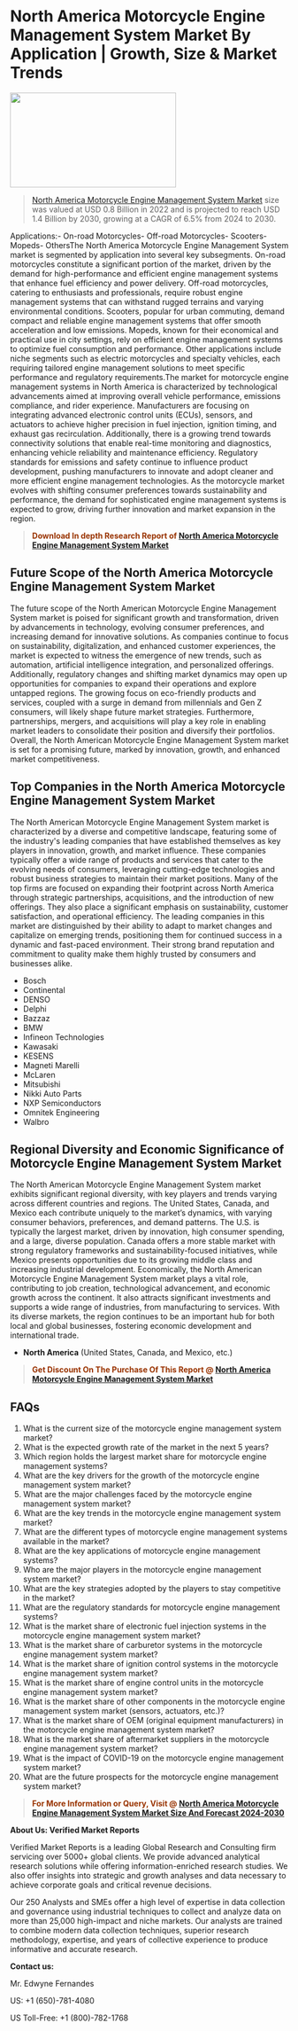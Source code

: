 <p><h1>North America Motorcycle Engine Management System Market By Application | Growth, Size & Market Trends</h1><p><img class="aligncenter size-medium wp-image-105565" src="https://ffe5etoiles.com/wp-content/uploads/2025/01/MST7-300x171.png" alt="" width="300" height="171" /></p><blockquote><p><a href="https://www.verifiedmarketreports.com/download-sample/?rid=589744&utm_source=Github-NA&utm_medium=377" target="_blank">North America Motorcycle Engine Management System Market</a> size was valued at USD 0.8 Billion in 2022 and is projected to reach USD 1.4 Billion by 2030, growing at a CAGR of 6.5% from 2024 to 2030.</p></blockquote>Applications:- On-road Motorcycles- Off-road Motorcycles- Scooters- Mopeds- OthersThe North America Motorcycle Engine Management System market is segmented by application into several key subsegments. On-road motorcycles constitute a significant portion of the market, driven by the demand for high-performance and efficient engine management systems that enhance fuel efficiency and power delivery. Off-road motorcycles, catering to enthusiasts and professionals, require robust engine management systems that can withstand rugged terrains and varying environmental conditions. Scooters, popular for urban commuting, demand compact and reliable engine management systems that offer smooth acceleration and low emissions. Mopeds, known for their economical and practical use in city settings, rely on efficient engine management systems to optimize fuel consumption and performance. Other applications include niche segments such as electric motorcycles and specialty vehicles, each requiring tailored engine management solutions to meet specific performance and regulatory requirements.The market for motorcycle engine management systems in North America is characterized by technological advancements aimed at improving overall vehicle performance, emissions compliance, and rider experience. Manufacturers are focusing on integrating advanced electronic control units (ECUs), sensors, and actuators to achieve higher precision in fuel injection, ignition timing, and exhaust gas recirculation. Additionally, there is a growing trend towards connectivity solutions that enable real-time monitoring and diagnostics, enhancing vehicle reliability and maintenance efficiency. Regulatory standards for emissions and safety continue to influence product development, pushing manufacturers to innovate and adopt cleaner and more efficient engine management technologies. As the motorcycle market evolves with shifting consumer preferences towards sustainability and performance, the demand for sophisticated engine management systems is expected to grow, driving further innovation and market expansion in the region.</p><blockquote><p><span style="color: #993300;"><strong>Download In depth Research Report of <a href="https://www.verifiedmarketreports.com/download-sample/?rid=589744&utm_source=Github-NA&utm_medium=377">North America Motorcycle Engine Management System Market</a></strong></span></p></blockquote><h2>Future Scope of the North America Motorcycle Engine Management System Market</h2><p>The future scope of the North American Motorcycle Engine Management System market is poised for significant growth and transformation, driven by advancements in technology, evolving consumer preferences, and increasing demand for innovative solutions. As companies continue to focus on sustainability, digitalization, and enhanced customer experiences, the market is expected to witness the emergence of new trends, such as automation, artificial intelligence integration, and personalized offerings. Additionally, regulatory changes and shifting market dynamics may open up opportunities for companies to expand their operations and explore untapped regions. The growing focus on eco-friendly products and services, coupled with a surge in demand from millennials and Gen Z consumers, will likely shape future market strategies. Furthermore, partnerships, mergers, and acquisitions will play a key role in enabling market leaders to consolidate their position and diversify their portfolios. Overall, the North American Motorcycle Engine Management System market is set for a promising future, marked by innovation, growth, and enhanced market competitiveness.</p><h2>Top Companies in the North America Motorcycle Engine Management System Market</h2><p>The North American Motorcycle Engine Management System market is characterized by a diverse and competitive landscape, featuring some of the industry's leading companies that have established themselves as key players in innovation, growth, and market influence. These companies typically offer a wide range of products and services that cater to the evolving needs of consumers, leveraging cutting-edge technologies and robust business strategies to maintain their market positions. Many of the top firms are focused on expanding their footprint across North America through strategic partnerships, acquisitions, and the introduction of new offerings. They also place a significant emphasis on sustainability, customer satisfaction, and operational efficiency. The leading companies in this market are distinguished by their ability to adapt to market changes and capitalize on emerging trends, positioning them for continued success in a dynamic and fast-paced environment. Their strong brand reputation and commitment to quality make them highly trusted by consumers and businesses alike.</p><p><ul><li>Bosch </li><li> Continental </li><li> DENSO </li><li> Delphi </li><li> Bazzaz </li><li> BMW </li><li> Infineon Technologies </li><li> Kawasaki </li><li> KESENS </li><li> Magneti Marelli </li><li> McLaren </li><li> Mitsubishi </li><li> Nikki Auto Parts </li><li> NXP Semiconductors </li><li> Omnitek Engineering </li><li> Walbro</li></ul></p><h2>Regional Diversity and Economic Significance of Motorcycle Engine Management System Market</h2><p>The North American Motorcycle Engine Management System market exhibits significant regional diversity, with key players and trends varying across different countries and regions. The United States, Canada, and Mexico each contribute uniquely to the market’s dynamics, with varying consumer behaviors, preferences, and demand patterns. The U.S. is typically the largest market, driven by innovation, high consumer spending, and a large, diverse population. Canada offers a more stable market with strong regulatory frameworks and sustainability-focused initiatives, while Mexico presents opportunities due to its growing middle class and increasing industrial development. Economically, the North American Motorcycle Engine Management System market plays a vital role, contributing to job creation, technological advancement, and economic growth across the continent. It also attracts significant investments and supports a wide range of industries, from manufacturing to services. With its diverse markets, the region continues to be an important hub for both local and global businesses, fostering economic development and international trade.</p><ul> <li><strong>North America</strong> (United States, Canada, and Mexico, etc.)</li></ul><blockquote><p><span style="color: #993300;"><strong>Get Discount On The Purchase Of This Report @ <a href="https://www.verifiedmarketreports.com/ask-for-discount/?rid=589744&utm_source=Github-NA&utm_medium=377">North America Motorcycle Engine Management System Market</a></strong></span></p></blockquote><h2>FAQs</h2><p><ol> <li>What is the current size of the motorcycle engine management system market?</div><div></li> <li>What is the expected growth rate of the market in the next 5 years?</div><div></li> <li>Which region holds the largest market share for motorcycle engine management systems?</div><div></li> <li>What are the key drivers for the growth of the motorcycle engine management system market?</div><div></li> <li>What are the major challenges faced by the motorcycle engine management system market?</div><div></li> <li>What are the key trends in the motorcycle engine management system market?</div><div></li> <li>What are the different types of motorcycle engine management systems available in the market?</div><div></li> <li>What are the key applications of motorcycle engine management systems?</div><div></li> <li>Who are the major players in the motorcycle engine management system market?</div><div></li> <li>What are the key strategies adopted by the players to stay competitive in the market?</div><div></li> <li>What are the regulatory standards for motorcycle engine management systems?</div><div></li> <li>What is the market share of electronic fuel injection systems in the motorcycle engine management system market?</div><div></li> <li>What is the market share of carburetor systems in the motorcycle engine management system market?</div><div></li> <li>What is the market share of ignition control systems in the motorcycle engine management system market?</div><div></li> <li>What is the market share of engine control units in the motorcycle engine management system market?</div><div></li> <li>What is the market share of other components in the motorcycle engine management system market (sensors, actuators, etc.)?</div><div></li> <li>What is the market share of OEM (original equipment manufacturers) in the motorcycle engine management system market?</div><div></li> <li>What is the market share of aftermarket suppliers in the motorcycle engine management system market?</div><div></li> <li>What is the impact of COVID-19 on the motorcycle engine management system market?</div><div></li> <li>What are the future prospects for the motorcycle engine management system market?</div><div></li></ol></p><blockquote><p><span style="color: #993300;"><strong>For More Information or Query, Visit @ <a href="https://www.verifiedmarketreports.com/product/motorcycle-engine-management-system-market/">North America Motorcycle Engine Management System Market Size And Forecast 2024-2030</a></strong></span></p></blockquote><p><strong>About Us: Verified Market Reports</strong></p><p>Verified Market Reports is a leading Global Research and Consulting firm servicing over 5000+ global clients. We provide advanced analytical research solutions while offering information-enriched research studies. We also offer insights into strategic and growth analyses and data necessary to achieve corporate goals and critical revenue decisions.</p><p>Our 250 Analysts and SMEs offer a high level of expertise in data collection and governance using industrial techniques to collect and analyze data on more than 25,000 high-impact and niche markets. Our analysts are trained to combine modern data collection techniques, superior research methodology, expertise, and years of collective experience to produce informative and accurate research.</p><p><strong>Contact us:</strong></p><p>Mr. Edwyne Fernandes</p><p>US: +1 (650)-781-4080</p><p>US Toll-Free: +1 (800)-782-1768</p>
